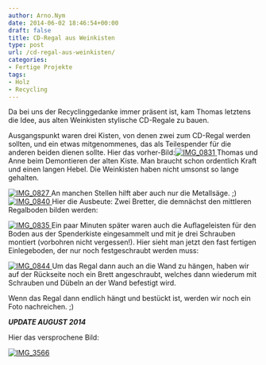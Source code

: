 ```yaml
---
author: Arno.Nym
date: 2014-06-02 18:46:54+00:00
draft: false
title: CD-Regal aus Weinkisten
type: post
url: /cd-regal-aus-weinkisten/
categories:
- Fertige Projekte
tags:
- Holz
- Recycling
---
```


Da bei uns der Recyclinggedanke immer präsent ist, kam Thomas letztens die Idee, aus alten Weinkisten stylische CD-Regale zu bauen.<!-- more -->

Ausgangspunkt waren drei Kisten, von denen zwei zum CD-Regal werden sollten, und ein etwas mitgenommenes, das als Teilespender für die anderen beiden dienen sollte. Hier das vorher-Bild:[![IMG_0831](https://eigenbaukombinat.de/wp-content/uploads/2014/06/IMG_0831-1024x767.jpg)
](https://eigenbaukombinat.de/wp-content/uploads/2014/06/IMG_0831.jpg)Thomas und Anne beim Demontieren der alten Kiste. Man braucht schon ordentlich Kraft und einen langen Hebel. Die Weinkisten haben nicht umsonst so lange gehalten.

[![IMG_0827](https://eigenbaukombinat.de/wp-content/uploads/2014/06/IMG_0827-1024x767.jpg)
](https://eigenbaukombinat.de/wp-content/uploads/2014/06/IMG_0827.jpg)An manchen Stellen hilft aber auch nur die Metallsäge. ;)  [![IMG_0840](https://eigenbaukombinat.de/wp-content/uploads/2014/06/IMG_0840-1024x767.jpg)
](https://eigenbaukombinat.de/wp-content/uploads/2014/06/IMG_0840.jpg)Hier die Ausbeute: Zwei Bretter, die demnächst den mittleren Regalboden bilden werden:

[![IMG_0835](https://eigenbaukombinat.de/wp-content/uploads/2014/06/IMG_0835-1024x767.jpg)
](https://eigenbaukombinat.de/wp-content/uploads/2014/06/IMG_0835.jpg) Ein paar Minuten später waren auch die Auflageleisten für den Boden aus der Spenderkiste eingesammelt und mit je drei Schrauben montiert (vorbohren nicht vergessen!). Hier sieht man jetzt den fast fertigen Einlegeboden, der nur noch festgeschraubt werden muss:

[![IMG_0844](https://eigenbaukombinat.de/wp-content/uploads/2014/06/IMG_0844-1024x767.jpg)
](https://eigenbaukombinat.de/wp-content/uploads/2014/06/IMG_0844.jpg)Um das Regal dann auch an die Wand zu hängen, haben wir auf der Rückseite noch ein Brett angeschraubt, welches dann wiederum mit Schrauben und Dübeln an der Wand befestigt wird.

Wenn das Regal dann endlich hängt und bestückt ist, werden wir noch ein Foto nachreichen. ;)

***UPDATE AUGUST 2014***

Hier das versprochene Bild:

[![IMG_3566](https://eigenbaukombinat.de/wp-content/uploads/2014/06/IMG_3566-300x300.jpg)
](https://eigenbaukombinat.de/wp-content/uploads/2014/06/IMG_3566.jpg)
